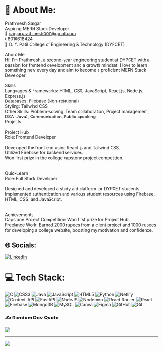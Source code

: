 # 💫 About Me:
Prathmesh Sargar<br>Aspiring MERN Stack Developer<br>📧 sargarprathmesh007@gmail.com<br>📞 8010618424<br>🏫 D. Y. Patil College of Engineering & Technology (DYPCET)<br><br>About Me<br>Hi! I'm Prathmesh, a second-year engineering student at DYPCET with a passion for frontend development and a growth mindset. I love to learn something new every day and aim to become a proficient MERN Stack Developer.<br><br>Skills<br>Languages & Frameworks: HTML, CSS, JavaScript, React.js, Node.js, Express.js<br>Databases: Firebase (Non-relational)<br>Styling: Tailwind CSS<br>Other Skills: Problem-solving, Team collaboration, Project management, DSA (Java), Communication, Public speaking<br>Projects<br><br>Project Hub<br>Role: Frontend Developer<br><br>Developed the front end using React.js and Tailwind CSS.<br>Utilized Firebase for backend services.<br>Won first prize in the college capstone project competition.<br><br><br>QuickLearn<br>Role: Full Stack Developer<br><br>Designed and developed a study aid platform for DYPCET students.<br>Implemented authentication and various student resources using Firebase, HTML, CSS, and JavaScript.<br><br><br>Achievements<br>Capstone Project Competition: Won first prize for Project Hub.<br>Freelance Work: Earned 2000 rupees from a client project and 1000 rupees for developing a college website, boosting my motivation and confidence.


## 🌐 Socials:
[![LinkedIn](https://img.shields.io/badge/LinkedIn-%230077B5.svg?logo=linkedin&logoColor=white)](https://linkedin.com/in/https://www.linkedin.com/in/prathmesh-sargar/) 

# 💻 Tech Stack:
![C](https://img.shields.io/badge/c-%2300599C.svg?style=for-the-badge&logo=c&logoColor=white) ![CSS3](https://img.shields.io/badge/css3-%231572B6.svg?style=for-the-badge&logo=css3&logoColor=white) ![Java](https://img.shields.io/badge/java-%23ED8B00.svg?style=for-the-badge&logo=openjdk&logoColor=white) ![JavaScript](https://img.shields.io/badge/javascript-%23323330.svg?style=for-the-badge&logo=javascript&logoColor=%23F7DF1E) ![HTML5](https://img.shields.io/badge/html5-%23E34F26.svg?style=for-the-badge&logo=html5&logoColor=white) ![Python](https://img.shields.io/badge/python-3670A0?style=for-the-badge&logo=python&logoColor=ffdd54) ![Netlify](https://img.shields.io/badge/netlify-%23000000.svg?style=for-the-badge&logo=netlify&logoColor=#00C7B7) ![Context-API](https://img.shields.io/badge/Context--Api-000000?style=for-the-badge&logo=react) ![FastAPI](https://img.shields.io/badge/FastAPI-005571?style=for-the-badge&logo=fastapi) ![NodeJS](https://img.shields.io/badge/node.js-6DA55F?style=for-the-badge&logo=node.js&logoColor=white) ![Nodemon](https://img.shields.io/badge/NODEMON-%23323330.svg?style=for-the-badge&logo=nodemon&logoColor=%BBDEAD) ![React Router](https://img.shields.io/badge/React_Router-CA4245?style=for-the-badge&logo=react-router&logoColor=white) ![React](https://img.shields.io/badge/react-%2320232a.svg?style=for-the-badge&logo=react&logoColor=%2361DAFB) ![Firebase](https://img.shields.io/badge/firebase-a08021?style=for-the-badge&logo=firebase&logoColor=ffcd34) ![MongoDB](https://img.shields.io/badge/MongoDB-%234ea94b.svg?style=for-the-badge&logo=mongodb&logoColor=white) ![MySQL](https://img.shields.io/badge/mysql-4479A1.svg?style=for-the-badge&logo=mysql&logoColor=white) ![Canva](https://img.shields.io/badge/Canva-%2300C4CC.svg?style=for-the-badge&logo=Canva&logoColor=white) ![Figma](https://img.shields.io/badge/figma-%23F24E1E.svg?style=for-the-badge&logo=figma&logoColor=white) ![GitHub](https://img.shields.io/badge/github-%23121011.svg?style=for-the-badge&logo=github&logoColor=white) ![Git](https://img.shields.io/badge/git-%23F05033.svg?style=for-the-badge&logo=git&logoColor=white)

### ✍️ Random Dev Quote
![](https://quotes-github-readme.vercel.app/api?type=horizontal&theme=radical)

---
[![](https://visitcount.itsvg.in/api?id=Prathmesh-Sargar&icon=9&color=0)](https://visitcount.itsvg.in)

<!-- Proudly created with GPRM ( https://gprm.itsvg.in ) -->
